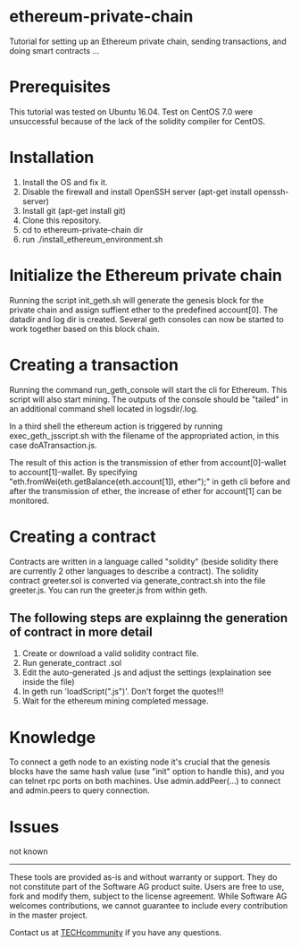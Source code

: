 # ethereum-private-chain
Tutorial for setting up an Ethereum private chain, sending transactions, and doing smart contracts ...

# Prerequisites

This tutorial was tested on Ubuntu 16.04. Test on CentOS 7.0 were unsuccessful because of the lack of the solidity compiler for CentOS.

# Installation

1) Install the OS and fix it.
2) Disable the firewall and install OpenSSH server (apt-get install openssh-server)
3) Install git (apt-get install git)
4) Clone this repository.
5) cd to ethereum-private-chain dir
6) run ./install_ethereum_environment.sh

# Initialize the Ethereum private chain

Running the script init_geth.sh will generate the genesis block for the private chain and assign suffient ether to the predefined account[0]. The datadir and log dir is created. Several geth consoles can now be started to work together based on this block chain.

# Creating a transaction 

Running the command run_geth_console will start the cli for Ethereum. This script will also start mining. The outputs of the console should be "tailed" in an additional command shell located in logsdir/<identity>.log.

In a third shell the ethereum action is triggered by running exec_geth_jsscript.sh with the filename of the appropriated action, in this case doATransaction.js.

The result of this action is the transmission of ether from account[0]-wallet to account[1]-wallet. By specifying "eth.fromWei(eth.getBalance(eth.account[1]), ether");" in geth cli before and after the transmission of ether, the increase of ether for account[1] can be monitored. 

# Creating a contract

Contracts are written in a language called "solidity" (beside solidity there are currently 2 other languages to describe a contract). The solidity contract greeter.sol is converted via generate_contract.sh into the file greeter.js. You can run the greeter.js from within geth.

## The following steps are explainng the generation of contract in more detail

1) Create or download a valid solidity contract file.
2) Run generate_contract <contract file name>.sol
3) Edit the auto-generated <contract file name>.js and adjust the settings (explaination see inside the file)
4) In geth run 'loadScript("<contract file name>.js")'. Don't forget the quotes!!!
5) Wait for the ethereum mining completed message.

# Knowledge

To connect a geth node to an existing node it's crucial that the genesis blocks have the same hash value (use "init" option to handle this), and you can telnet rpc ports on both machines. Use admin.addPeer(...) to connect and admin.peers to query connection. 

# Issues

not known

  ______________________
These tools are provided as-is and without warranty or support. They do not constitute part of the Software AG product suite. Users are free to use, fork and modify them, subject to the license agreement. While Software AG welcomes contributions, we cannot guarantee to include every contribution in the master project.	

Contact us at [TECHcommunity](mailto:technologycommunity@softwareag.com?subject=Github/SoftwareAG) if you have any questions.
